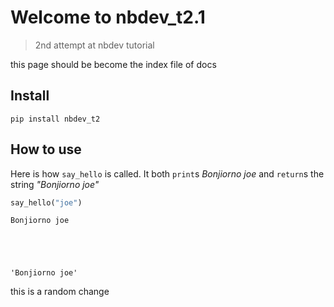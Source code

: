 # Welcome to nbdev_t2.1  
> 2nd attempt at nbdev tutorial


this page should be become the index file of docs

## Install

`pip install nbdev_t2`

## How to use

Here is how `say_hello` is called. It both `print`s _Bonjiorno joe_ and `return`s the string _"Bonjiorno joe"_

```python
say_hello("joe")
```

    Bonjiorno joe





    'Bonjiorno joe'



this is a random change
